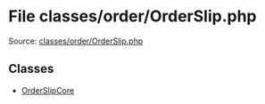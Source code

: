 File classes/order/OrderSlip.php
=========
Source: [classes/order/OrderSlip.php](https://github.com/PrestaShop/PrestaShop/blob/1.6.1.1/classes/order/OrderSlip.php)


Classes
-------

* [OrderSlipCore](class.OrderSlipCore.md)

